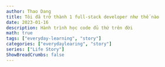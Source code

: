 ```yaml
---
author: Thao Dang
title: Tôi đã trở thành 1 full-stack developer như thế nào
date: 2023-01-16
description: Hành trình học code đủ thứ trên đời
math: true
tags: ["everyday-learning", "story"]
categories: ["everydaylearing", "story"]
series: ["Life Story"]
ShowBreadCrumbs: false
---
```

